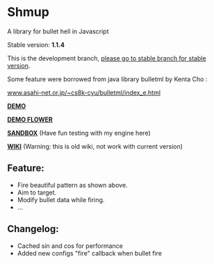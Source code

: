 # Shmup
A library for bullet hell in Javascript

Stable version: **1.1.4**

This is the development branch, [please go to stable branch for stable version](https://github.com/Trung0246/Shmup/tree/stable-1.1.4).

Some feature were borrowed from java library bulletml by Kenta Cho :

www.asahi-net.or.jp/~cs8k-cyu/bulletml/index_e.html

[**DEMO**](http://codepen.io/Trung0246/pen/EgAyRZ)

[**DEMO FLOWER**](http://codepen.io/Trung0246/pen/amgZpd)

[**SANDBOX**](http://codepen.io/Trung0246/pen/GNpdOq) (Have fun testing with my engine here)

[**WIKI**](https://github.com/Trung0246/Shmup/wiki) (Warning: this is old wiki, not work with current version)

## Feature:
* Fire beautiful pattern as shown above.
* Aim to target.
* Modify bullet data while firing.
* ...

## Changelog:
* Cached sin and cos for performance
* Added new configs "fire" callback when bullet fire
